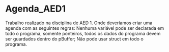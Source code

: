 # Agenda_AED1
Trabalho realizado na disciplina de AED 1. Onde deveríamos criar uma agenda com as seguintes regras: Nenhuma variável pode ser declarada em todo o programa, somente ponteiros, todos os dados do programa devem ser guardados dentro do pBuffer; Não pode usar struct em todo o programa.
